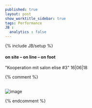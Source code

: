 ```yaml
---
published: true
layout: post
show_worktitle_sidebar: true
tags: Performance
JB :
  analytics : false
---
```


{% include JB/setup %}




<p>
<h4>on site – on line – on foot</h4>
"Kooperation mit salon elise #3"
16|06|18

{% comment %}
<br /><br />
</p><p>
<img src="{{ site.url }}/images/pamp.jpg" alt="image">
</p>

{% endcomment %}